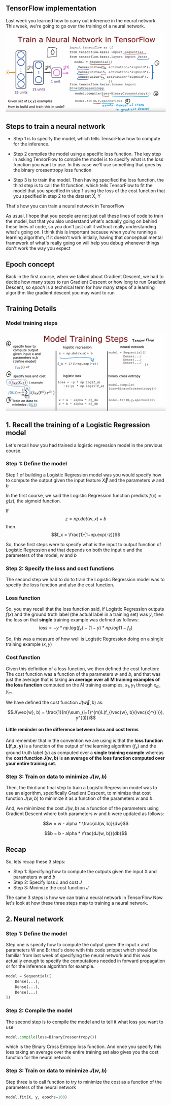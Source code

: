 ## TensorFlow implementation

Last week you learned how to carry out inference in the neural network. This week, we're going to go over the training of a neural network.

![alt text](./img/image1.png)

## Steps to train a neural network

- Step 1 is to specify the model, which tells TensorFlow how to compute for the inference. 

- Step 2 compiles the model using a specific loss function. The key step in asking TensorFlow to compile the model is to specify what is the loss function you want to use. In this case we'll use something that goes by the binary crossentropy loss function

- Step 3 is to train the model. Then having specified the loss function, the third step is to call the fit function, which tells TensorFlow to fit the model that you specified in step 1 using the loss of the cost function that you specified in step 2 to the dataset X, Y

That's how you can train a neural network in TensorFlow

As usual, I hope that you people are not just call these lines of code to train the model, but that you also understand what's actually going on behind these lines of code, so you don't just call it without really understanding what's going on. I think this is important because when you're running a learning algorithm, if it doesn't work initially, having that conceptual mental framework of what's really going on will help you debug whenever things don't work the way you expect

## Epoch concept

Back in the first course, when we talked about Gradient Descent, we had to decide how many steps to run Gradient Descent or how long to run Gradient Descent, so *epoch* is a technical term for how many steps of a learning algorithm like gradient descent you may want to run

## Training Details

### Model training steps

![alt text](./img/image2.png)

## 1. Recall the training of a Logistic Regression model

Let's recall how you had trained a logistic regression model in the previous course.

### Step 1: Define the model

Step 1 of building a Logistic Regression model was you would specify how to compute the output given the input feature $\vec{X}$ and the parameters $w$ and $b$ 

In the first course, we said the Logistic Regression function predicts $f(x) = g(z)$, the sigmoid function. 

If $$z = np.dot(w, x) + b$$ then $$f_x = \frac{1}{1+np.exp(-z)}$$

So, those first steps were to specify what is the input to output function of Logistic Regression and that depends on both the input $x$ and the parameters of the model, $w$ and $b$

### Step 2: Specify the loss and cost functions

The second step we had to do to train the Logistic Regression model was to specify the loss function and also the cost function. 

### Loss function

So, you may recall that the loss function said, if Logistic Regression outputs $f(x)$ and the ground truth label (the actual label in a training set) was $y$, then the loss on that **single** training example was defined as follows: $$loss = -y * np.log(f_x) - (1-y) * np.log(1-f_x)$$

So, this was a measure of how well is Logistic Regression doing on a single training example $(x, y)$

### Cost function
Given this definition of a loss function, we then defined the cost function: The cost function was a function of the parameters $w$ and $b$, and that was just the average that is taking **an average over all M training examples of the loss function** computed on the *M* training examples, $x_1, y_1$ through $x_m, y_m$

We have defined the cost function $J(\vec{w}, b)$ as:

$$J(\vec{w}, b) = \frac{1}{m}\sum_{i=1}^{m}L(f_{\vec{w}, b}(\vec{x}^{(i)}), y^{(i)})$$

#### Little reminder on the difference between loss and cost terms

And remember that in the convention we are using is that the **loss function L(f_x, y)** is a function of the output of the learning algorithm ($f_x$) and the ground truth label ($y$) as computed over a **single training example** whereas the **cost function $J(w, b)$** is **an average of the loss function computed over your entire training set**. 

### Step 3: Train on data to minimize $J(w, b)$

Then, the third and final step to train a Logistic Regression model was to use an algorithm, specifically Gradient Descent, to minimize that cost function $J(w, b)$ to minimize it as a function of the parameters $w$ and $b$. 

And, we minimized the cost $J(w, b)$ as a function of the parameters using Gradient Descent where both parameters $w$ and $b$ were updated as follows:

$$w = w - alpha * \frac{dJ(w, b)}{dw}$$

$$b = b - alpha * \frac{dJ(w, b)}{db}$$

## Recap

So, lets recap these 3 steps: 

- Step 1: Specifying how to compute the outputs given the input X and parameters $w$ and $b$
- Step 2: Specify loss $L$ and cost $J$
- Step 3: Minimize the cost function $J$

The same 3 steps is how we can train a neural network in TensorFlow
Now let's look at how these three steps map to training a neural network. 

## 2. Neural network

### Step 1: Define the model

Step one is specify how to compute the output given the input x and parameters W and B: that's done with this code snippet which should be familiar from last week of specifying the neural network and this was actually enough to specify the computations needed in forward propagation or for the inference algorithm for example. 

```python
model = Sequential([
    Dense(...),
    Dense(...),
    Dense(...)
])
```

### Step 2: Compile the model

The second step is to compile the model and to tell it what loss you want to use

```python
model.compile(loss=BinaryCrossentropy())
```

which is the Binary Cross Entropy loss function. And once you specify this loss taking an average over the entire training set also gives you the cost function for the neural network

### Step 3: Train on data to minimize $J(w, b)$

Step three is to call function to try to minimize the cost as a function of the parameters of the neural network

```python
model.fit(X, y, epochs=100)
```